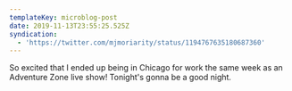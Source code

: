 ```yaml
---
templateKey: microblog-post
date: 2019-11-13T23:55:25.525Z
syndication:
  - 'https://twitter.com/mjmoriarity/status/1194767635180687360'
---
```


So excited that I ended up being in Chicago for work the same week as an Adventure Zone live show! Tonight's gonna be a good night.
